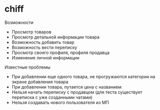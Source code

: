 # chiff

Возможности
- Просмотр товаров
- Просмотр детальной информации товара
- Возможность добавить товар
- Возможность вести переписку
- Просмотр своего профиля, профиля продавца
- Изменение личной информации

Известные проблемы
- При добавлении еще одного товара, не прогружаются категории на экране добавления товара
- При добавлении товара, путается цена с названием
- Нельзя начать переписку с продавцом (для теста существует переписка с уже созданными чатами)
- Нельзя создавать нового пользователя из МП
